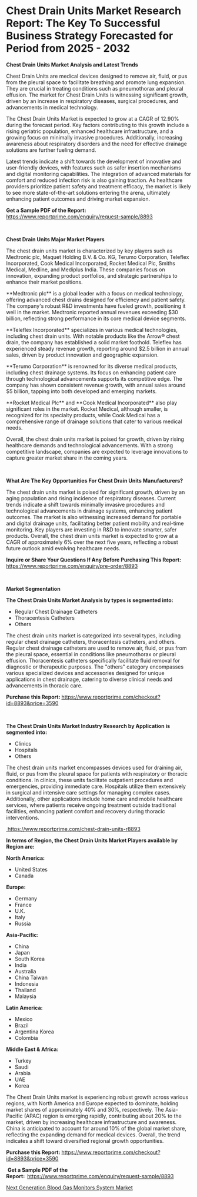 <p><h1>Chest Drain Units Market Research Report: The Key To Successful Business Strategy Forecasted for Period from 2025 - 2032</h1></p><p><strong>Chest Drain Units Market Analysis and Latest Trends</strong></p>
<p><p>Chest Drain Units are medical devices designed to remove air, fluid, or pus from the pleural space to facilitate breathing and promote lung expansion. They are crucial in treating conditions such as pneumothorax and pleural effusion. The market for Chest Drain Units is witnessing significant growth, driven by an increase in respiratory diseases, surgical procedures, and advancements in medical technology. </p><p>The Chest Drain Units Market is expected to grow at a CAGR of 12.90% during the forecast period. Key factors contributing to this growth include a rising geriatric population, enhanced healthcare infrastructure, and a growing focus on minimally invasive procedures. Additionally, increasing awareness about respiratory disorders and the need for effective drainage solutions are further fueling demand.</p><p>Latest trends indicate a shift towards the development of innovative and user-friendly devices, with features such as safer insertion mechanisms and digital monitoring capabilities. The integration of advanced materials for comfort and reduced infection risk is also gaining traction. As healthcare providers prioritize patient safety and treatment efficacy, the market is likely to see more state-of-the-art solutions entering the arena, ultimately enhancing patient outcomes and driving market expansion.</p></p>
<p><strong>Get a Sample PDF of the Report:&nbsp;</strong> <a href="https://www.reportprime.com/enquiry/request-sample/8893?utm_campaign=2739&utm_medium=2&utm_source=Github&utm_content=ia&utm_term=20032025&utm_id=chest-drain-units">https://www.reportprime.com/enquiry/request-sample/8893</a></p>
<p>&nbsp;</p>
<p><strong>Chest Drain Units Major Market Players</strong></p>
<p><p>The chest drain units market is characterized by key players such as Medtronic plc, Maquet Holding B.V. & Co. KG, Terumo Corporation, Teleflex Incorporated, Cook Medical Incorporated, Rocket Medical Plc, Smiths Medical, Medline, and Mediplus India. These companies focus on innovation, expanding product portfolios, and strategic partnerships to enhance their market positions.</p><p>**Medtronic plc** is a global leader with a focus on medical technology, offering advanced chest drains designed for efficiency and patient safety. The company's robust R&D investments have fueled growth, positioning it well in the market. Medtronic reported annual revenues exceeding $30 billion, reflecting strong performance in its core medical device segments.</p><p>**Teleflex Incorporated** specializes in various medical technologies, including chest drain units. With notable products like the Arrow® chest drain, the company has established a solid market foothold. Teleflex has experienced steady revenue growth, reporting around $2.5 billion in annual sales, driven by product innovation and geographic expansion.</p><p>**Terumo Corporation** is renowned for its diverse medical products, including chest drainage systems. Its focus on enhancing patient care through technological advancements supports its competitive edge. The company has shown consistent revenue growth, with annual sales around $5 billion, tapping into both developed and emerging markets.</p><p>**Rocket Medical Plc** and **Cook Medical Incorporated** also play significant roles in the market. Rocket Medical, although smaller, is recognized for its specialty products, while Cook Medical has a comprehensive range of drainage solutions that cater to various medical needs.</p><p>Overall, the chest drain units market is poised for growth, driven by rising healthcare demands and technological advancements. With a strong competitive landscape, companies are expected to leverage innovations to capture greater market share in the coming years.</p></p>
<p>&nbsp;</p>
<p><strong>What Are The Key Opportunities For Chest Drain Units Manufacturers?</strong></p>
<p><p>The chest drain units market is poised for significant growth, driven by an aging population and rising incidence of respiratory diseases. Current trends indicate a shift towards minimally invasive procedures and technological advancements in drainage systems, enhancing patient outcomes. The market is also witnessing increased demand for portable and digital drainage units, facilitating better patient mobility and real-time monitoring. Key players are investing in R&D to innovate smarter, safer products. Overall, the chest drain units market is expected to grow at a CAGR of approximately 6% over the next five years, reflecting a robust future outlook amid evolving healthcare needs.</p></p>
<p><strong>Inquire or Share Your Questions If Any Before Purchasing This Report:</strong> <a href="https://www.reportprime.com/enquiry/pre-order/8893?utm_campaign=2739&utm_medium=2&utm_source=Github&utm_content=ia&utm_term=20032025&utm_id=chest-drain-units">https://www.reportprime.com/enquiry/pre-order/8893</a></p>
<p>&nbsp;</p>
<p><strong>Market Segmentation</strong></p>
<p><strong>The Chest Drain Units Market Analysis by types is segmented into:</strong></p>
<p><ul><li>Regular Chest Drainage Catheters</li><li>Thoracentesis Catheters</li><li>Others</li></ul></p>
<p><p>The chest drain units market is categorized into several types, including regular chest drainage catheters, thoracentesis catheters, and others. Regular chest drainage catheters are used to remove air, fluid, or pus from the pleural space, essential in conditions like pneumothorax or pleural effusion. Thoracentesis catheters specifically facilitate fluid removal for diagnostic or therapeutic purposes. The "others" category encompasses various specialized devices and accessories designed for unique applications in chest drainage, catering to diverse clinical needs and advancements in thoracic care.</p></p>
<p><strong>Purchase this Report:&nbsp;</strong><a href="https://www.reportprime.com/checkout?id=8893&price=3590&utm_campaign=2739&utm_medium=2&utm_source=Github&utm_content=ia&utm_term=20032025&utm_id=chest-drain-units">https://www.reportprime.com/checkout?id=8893&price=3590</a></p>
<p>&nbsp;</p>
<p><strong>The Chest Drain Units Market Industry Research by Application is segmented into:</strong></p>
<p><ul><li>Clinics</li><li>Hospitals</li><li>Others</li></ul></p>
<p><p>The chest drain units market encompasses devices used for draining air, fluid, or pus from the pleural space for patients with respiratory or thoracic conditions. In clinics, these units facilitate outpatient procedures and emergencies, providing immediate care. Hospitals utilize them extensively in surgical and intensive care settings for managing complex cases. Additionally, other applications include home care and mobile healthcare services, where patients receive ongoing treatment outside traditional facilities, enhancing patient comfort and recovery during thoracic interventions.</p></p>
<p><a href="https://www.reportprime.com/chest-drain-units-r8893?utm_campaign=2739&utm_medium=2&utm_source=Github&utm_content=ia&utm_term=20032025&utm_id=chest-drain-units">&nbsp;https://www.reportprime.com/chest-drain-units-r8893</a></p>
<p><strong>In terms of Region, the Chest Drain Units Market Players available by Region are:</strong></p>
<p>
    <p> <strong> North America: </strong>
        <ul>
            <li>United States</li>
            <li>Canada</li>
        </ul>
        </p> 
    <p> <strong> Europe: </strong>
        <ul>
            <li>Germany</li>
            <li>France</li>
            <li>U.K.</li>
            <li>Italy</li>
            <li>Russia</li>
        </ul>
        </p> 
    <p> <strong> Asia-Pacific: </strong>
        <ul>
            <li>China</li>
            <li>Japan</li>
            <li>South Korea</li>
            <li>India</li>
            <li>Australia</li>
            <li>China Taiwan</li>
            <li>Indonesia</li>
            <li>Thailand</li>
            <li>Malaysia</li>
        </ul>
        </p> 
    <p> <strong> Latin America: </strong>
        <ul>
            <li>Mexico</li>
            <li>Brazil</li>
            <li>Argentina Korea</li>
            <li>Colombia</li>
        </ul>
        </p> 
    <p> <strong> Middle East & Africa: </strong>
        <ul>
            <li>Turkey</li>
            <li>Saudi</li>
            <li>Arabia</li>
            <li>UAE</li>
            <li>Korea</li>
        </ul>
    </p>
    </p>
<p><p>The Chest Drain Units market is experiencing robust growth across various regions, with North America and Europe expected to dominate, holding market shares of approximately 40% and 30%, respectively. The Asia-Pacific (APAC) region is emerging rapidly, contributing about 20% to the market, driven by increasing healthcare infrastructure and awareness. China is anticipated to account for around 10% of the global market share, reflecting the expanding demand for medical devices. Overall, the trend indicates a shift toward diversified regional growth opportunities.</p></p>
<p><strong>Purchase this Report: </strong><a href="https://www.reportprime.com/checkout?id=8893&price=3590&utm_campaign=2739&utm_medium=2&utm_source=Github&utm_content=ia&utm_term=20032025&utm_id=chest-drain-units">https://www.reportprime.com/checkout?id=8893&price=3590</a></p>
<p>&nbsp;<strong>Get a Sample PDF of the Report:&nbsp;&nbsp;</strong><a href="https://www.reportprime.com/enquiry/request-sample/8893?utm_campaign=2739&utm_medium=2&utm_source=Github&utm_content=ia&utm_term=20032025&utm_id=chest-drain-units">https://www.reportprime.com/enquiry/request-sample/8893</a></p>
<p><strong></strong></p>
<p><p><a href="https://github.com/klaassenmackenzie6/Market-Research-Report-List-1/blob/main/next-generation-blood-gas-monitors-system-market.md?utm_campaign=2739&utm_medium=2&utm_source=Github&utm_content=ia&utm_term=20032025&utm_id=chest-drain-units">Next Generation Blood Gas Monitors System Market</a></p></p>